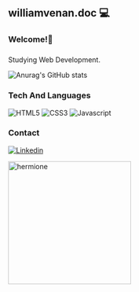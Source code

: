 ## williamvenan.doc 💻

### Welcome!👋

###

Studying Web Development.

![Anurag's GitHub stats](https://github-readme-stats.vercel.app/api?username=WilliamVenancio&show_icons=true&theme=dark&count_private=false)

### Tech And Languages

<div style="display: inline-block;">
    <img src="https://img.shields.io/badge/HTML5-E34F26?style=for-the-badge&logo=html5&logoColor=white" alt="HTML5"/>
    <img src="https://img.shields.io/badge/CSS3-1572B6?style=for-the-badge&logo=css3&logoColor=white" alt="CSS3"/>
    <img src="https://img.shields.io/badge/JavaScript-323330?style=for-the-badge&logo=javascript&logoColor=F7DF1E" alt="Javascript"/>
</div></br>

### Contact

[![Linkedin](https://img.shields.io/badge/LinkedIn-0077B5?style=for-the-badge&logo=linkedin&logoColor=white)](https://www.linkedin.com/in/williamvenancioo/)


<img src="https://github.com/WilliamVenancio/WilliamVenancio/assets/65145639/201dcfa8-f082-4f11-9afd-8560f1793f83d" alt="hermione" width="250">
